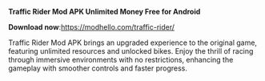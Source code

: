 **Traffic Rider Mod APK Unlimited Money Free for Android**

**Download now**:https://modhello.com/traffic-rider/

Traffic Rider Mod APK brings an upgraded experience to the original game, featuring unlimited resources and unlocked bikes. Enjoy the thrill of racing through immersive environments with no restrictions, enhancing the gameplay with smoother controls and faster progress.







